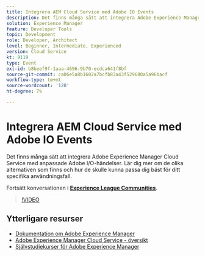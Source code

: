 ```yaml
---
title: Integrera AEM Cloud Service med Adobe IO Events
description: Det finns många sätt att integrera Adobe Experience Manager Cloud Service med anpassade Adobe I/O-händelser. Lär dig mer om de olika alternativen som finns och hur de skulle kunna passa dig bäst för ditt specifika användningsfall.
solution: Experience Manager
feature: Developer Tools
topic: Development
role: Developer, Architect
level: Beginner, Intermediate, Experienced
version: Cloud Service
kt: 9119
type: Event
exl-id: b8beef9f-1aaa-4696-9b70-ecdca641f8bf
source-git-commit: ca06e5a8b1602a7bcfb83a43f529680a5a96bacf
workflow-type: tm+mt
source-wordcount: '128'
ht-degree: 7%

---
```


# Integrera AEM Cloud Service med Adobe IO Events

Det finns många sätt att integrera Adobe Experience Manager Cloud Service med anpassade Adobe I/O-händelser. Lär dig mer om de olika alternativen som finns och hur de skulle kunna passa dig bäst för ditt specifika användningsfall.

Fortsätt konversationen i **[Experience League Communities](https://adobe.ly/3ij0O1W)**.

>[!VIDEO](https://video.tv.adobe.com/v/337529/?quality=12&learn=on&hidetitle=true)

## Ytterligare resurser

- [Dokumentation om Adobe Experience Manager ](https://experienceleague.adobe.com/docs/experience-manager-cloud-service.html)
- [Adobe Experience Manager Cloud Service - översikt](https://experienceleague.adobe.com/docs/experience-manager-cloud-service/overview/home.html)
- [Självstudiekurser för Adobe Experience Manager](https://experienceleague.adobe.com/docs/experience-manager-tutorials.html)

